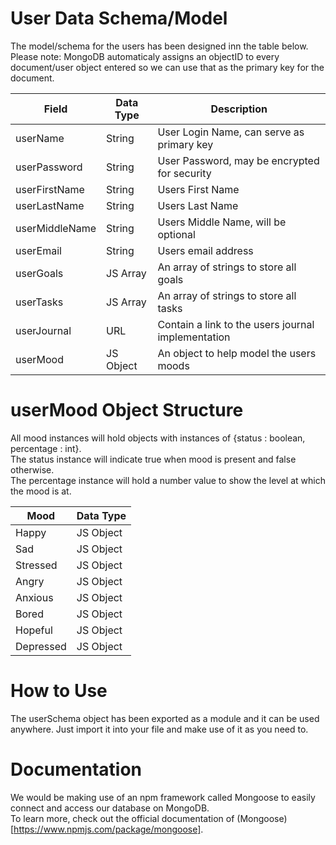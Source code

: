 # User Data Schema/Model

The model/schema for the users has been designed inn the table below.  
Please note: MongoDB automaticaly assigns an objectID to every document/user object entered so we can use that as the primary key for the document.

| Field          | Data Type | Description                                        |
| -------------- | --------- | -------------------------------------------------- |
| userName       | String    | User Login Name, can serve as primary key          |
| userPassword   | String    | User Password, may be encrypted for security       |
| userFirstName  | String    | Users First Name                                   |
| userLastName   | String    | Users Last Name                                    |
| userMiddleName | String    | Users Middle Name, will be optional                |
| userEmail      | String    | Users email address                                |
| userGoals      | JS Array  | An array of strings to store all goals             |
| userTasks      | JS Array  | An array of strings to store all tasks             |
| userJournal    | URL       | Contain a link to the users journal implementation |
| userMood       | JS Object | An object to help model the users moods            |

# userMood Object Structure

All mood instances will hold objects with instances of {status : boolean, percentage : int}.  
The status instance will indicate true when mood is present and false otherwise.  
The percentage instance will hold a number value to show the level at which the mood is at.

| Mood      | Data Type |
| --------- | --------- |
| Happy     | JS Object |
| Sad       | JS Object |
| Stressed  | JS Object |
| Angry     | JS Object |
| Anxious   | JS Object |
| Bored     | JS Object |
| Hopeful   | JS Object |
| Depressed | JS Object |

# How to Use

The userSchema object has been exported as a module and it can be used anywhere. Just import it into your file and make use of it as you need to.

# Documentation

We would be making use of an npm framework called Mongoose to easily connect and access our database on MongoDB.  
To learn more, check out the official documentation of (Mongoose)[https://www.npmjs.com/package/mongoose].
